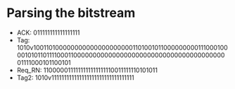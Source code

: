 # Parsing the bitstream
- ACK: 011111111111111111
- Tag: 1010v100110100000000000000000000110100101100000000011100010000101011011110001100000000000000000000000000000000000000001111000101100101
- Req_RN: 1100000111111111111111110011111110101011
- Tag2: 1010v111111111111111111111111111111111